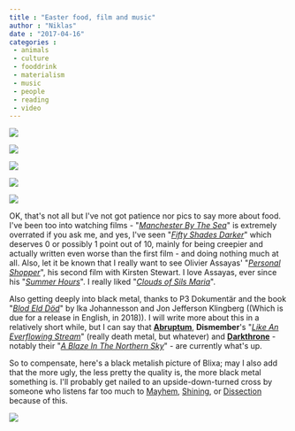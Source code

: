 ```yaml
---
title : "Easter food, film and music"
author : "Niklas"
date : "2017-04-16"
categories : 
 - animals
 - culture
 - fooddrink
 - materialism
 - music
 - people
 - reading
 - video
---
```


[![](https://niklasblog.com/wp-content/IMG_20170415_162952-871x1024.jpg)](https://niklasblog.com/wp-content/IMG_20170415_162952.jpg)

[![](https://niklasblog.com/wp-content/IMG_20170415_163003-1024x700.jpg)](https://niklasblog.com/wp-content/IMG_20170415_163003.jpg)

[![](https://niklasblog.com/wp-content/IMG_20170415_163013-1024x759.jpg)](https://niklasblog.com/wp-content/IMG_20170415_163013.jpg)

[![](https://niklasblog.com/wp-content/IMG_20170415_163008-1024x681.jpg)](https://niklasblog.com/wp-content/IMG_20170415_163008.jpg)

[![](https://niklasblog.com/wp-content/IMG_20170416_131759-1024x576.jpg)](https://niklasblog.com/wp-content/IMG_20170416_131759.jpg)

OK, that's not all but I've not got patience nor pics to say more about food. I've been too into watching films - "_[Manchester By The Sea](http://www.imdb.com/title/tt4034228/combined)_" is extremely overrated if you ask me, and yes, I've seen "_[Fifty Shades Darker](http://www.imdb.com/title/tt4465564/combined)_" which deserves 0 or possibly 1 point out of 10, mainly for being creepier and actually written even worse than the first film - and doing nothing much at all. Also, let it be known that I really want to see Olivier Assayas' "_[Personal Shopper](http://www.imdb.com/title/tt4714782/combined)_", his second film with Kirsten Stewart. I love Assayas, ever since his "_[Summer Hours](https://www.criterion.com/films/473-summer-hours)_". I really liked "[_Clouds of Sils Maria_](https://www.criterion.com/films/28748-clouds-of-sils-maria)".

Also getting deeply into black metal, thanks to P3 Dokumentär and the book "_[Blod Eld Död](http://www.blodelddod.se/blog/?p=19)_" by Ika Johannesson and Jon Jefferson Klingberg ((Which is due for a release in English, in 2018)). I will write more about this in a relatively short while, but I can say that **[Abruptum](https://en.wikipedia.org/wiki/Abruptum)**, **Dismember**'s "_[Like An Everflowing Stream](https://en.wikipedia.org/wiki/Like_an_Ever_Flowing_Stream)_" (really death metal, but whatever) and **[Darkthrone](https://en.wikipedia.org/wiki/Darkthrone)** - notably their "_[A Blaze In The Northern Sky](https://en.wikipedia.org/wiki/A_Blaze_in_the_Northern_Sky)_" - are currently what's up.

So to compensate, here's a black metalish picture of Blixa; may I also add that the more ugly, the less pretty the quality is, the more black metal something is. I'll probably get nailed to an upside-down-turned cross by someone who listens far too much to [Mayhem](https://en.wikipedia.org/wiki/Mayhem_(band)), [Shining](https://en.wikipedia.org/wiki/Shining_(Swedish_band)), or [Dissection](https://en.wikipedia.org/wiki/Dissection_(band)) because of this.

[![](https://niklasblog.com/wp-content/IMG_20170414_103051-01-635x1024.jpeg)](https://niklasblog.com/wp-content/IMG_20170414_103051-01.jpeg)
